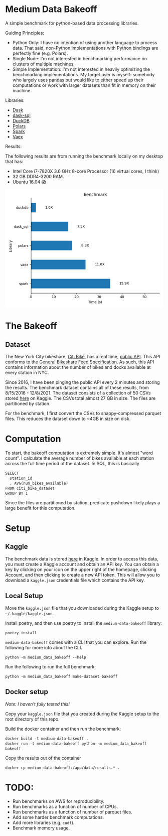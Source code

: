 # Medium Data Bakeoff

A simple benchmark for python-based data processing libraries.

Guiding Principles:

- Python Only: I have no intention of using another language to process data. That said, non-Python implementations with Python bindings are perfectly fine (e.g. Polars).
- Single Node: I'm not interested in benchmarking performance on clusters of multiple machines.
- Simple Implementation: I'm not interested in heavily optimizing the benchmarking implementations. My target user is myself: somebody who largely uses pandas but would like to either speed up their computations or work with larger datasets than fit in memory on their machine.


Libraries:

- [Dask](https://www.dask.org/)
- [dask-sql](https://dask-sql.readthedocs.io/en/latest/)
- [DuckDB](https://duckdb.org/)
- [Polars](https://www.pola.rs/)
- [Spark](https://spark.apache.org/docs/latest/api/python/)
- [Vaex](https://vaex.io/)

Results:

The following results are from running the benchmark locally on my desktop that has:
- Intel Core i7-7820X 3.6 GHz 8-core Processor (16 virtual cores, I think)
- 32 GB DDR4-3200 RAM.
- Ubuntu 16.04 😱

![results/benchmark.png](results/benchmark.png)

# The Bakeoff

## Dataset

The New York City bikeshare, [Citi Bike](https://citibikenyc.com/homepage), has a real time, [public API](https://ride.citibikenyc.com/system-data). This API conforms to the [General Bikeshare Feed Specification](https://github.com/NABSA/gbfs/blob/master/gbfs.md). As such, this API contains information about the number of bikes and docks available at every station in NYC. 

Since 2016, I have been pinging the public API every 2 minutes and storing the results. The benchmark dataset contains all of these results, from 8/15/2016 - 12/8/2021. The dataset consists of a collection of 50 CSVs stored [here](https://www.kaggle.com/datasets/rosenthal/citi-bike-stations) on Kaggle. The CSVs total almost 27 GB in size. The files are partitioned by station.

For the benchmark, I first convert the CSVs to snappy-compressed parquet files. This reduces the dataset down to ~4GB in size on disk.

# Computation

To start, the bakeoff computation is extremely simple. It's almost "word count". I calculate the average number of bikes available at each station across the full time period of the dataset. In SQL, this is basically

```mysql
SELECT
  station_id
  , AVG(num_bikes_available)
FROM citi_bike_dataset
GROUP BY 1
```

Since the files are partitioned by station, predicate pushdown likely plays a large benefit for this computation.

# Setup

## Kaggle

The benchmark data is stored [here](https://www.kaggle.com/datasets/rosenthal/citi-bike-stations) in Kaggle. In order to access this data, you must create a Kaggle account and obtain an API key. You can obtain a key by clicking on your icon on the upper right of the homepage, clicking Account, and then clicking to create a new API token. This will allow you to download a `kaggle.json` credentials file which contains the API key.

## Local Setup

Move the `kaggle.json` file that you downloaded during the Kaggle setup to `~/.kaggle/kaggle.json`.

Install poetry, and then use poetry to install the `medium-data-bakeoff` library:

```commandline
poetry install
```

`medium-data-bakeoff` comes with a CLI that you can explore. Run the following for more info about the CLI.

```commandline
python -m medium_data_bakeoff --help
```

Run the following to run the full benchmark:

```commandline
python -m medium_data_bakeoff make-dataset bakeoff
```

## Docker setup

_Note: I haven't fully tested this!_

Copy your `kaggle.json` file that you created during the Kaggle setup to the root directory of this repo.

Build the docker container and then run the benchmark:

```commandline
docker build -t medium-data-bakeoff .
docker run -t medium-data-bakeoff python -m medium_data_bakeoff bakeoff
```

Copy the results out of the container

```commandline
docker cp medium-data-bakeoff:/app/data/results.* .
```

# TODO:

- Run benchmarks on AWS for reproducibility.
- Run benchmarks as a function of number of CPUs.
- Run benchmarks as a function of number of parquet files.
- Add some harder benchmark computations.
- Add more libraries (e.g. `cudf`).
- Benchmark memory usage.

